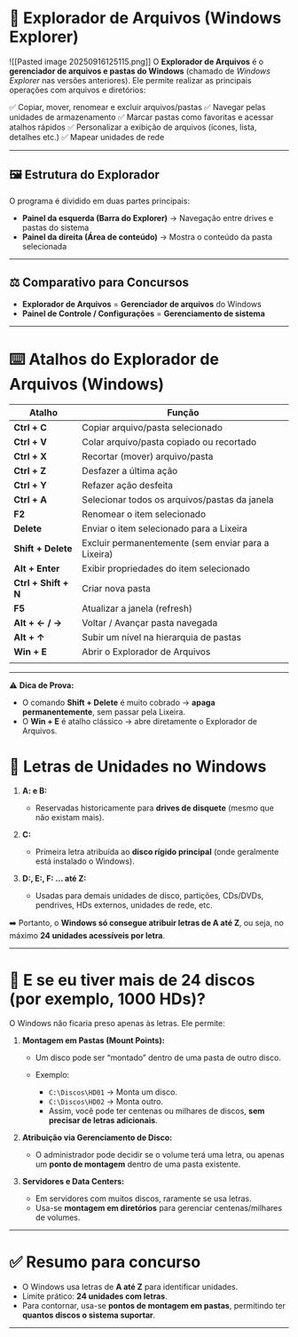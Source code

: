 # 📂 **Explorador de Arquivos (Windows Explorer)**

![[Pasted image 20250916125115.png]]
O **Explorador de Arquivos** é o **gerenciador de arquivos e pastas do Windows** (chamado de *Windows Explorer* nas versões anteriores). Ele permite realizar as principais operações com arquivos e diretórios:

✅ Copiar, mover, renomear e excluir arquivos/pastas
✅ Navegar pelas unidades de armazenamento
✅ Marcar pastas como favoritas e acessar atalhos rápidos
✅ Personalizar a exibição de arquivos (ícones, lista, detalhes etc.)
✅ Mapear unidades de rede

---

## 🖼️ Estrutura do Explorador

O programa é dividido em duas partes principais:

* **Painel da esquerda (Barra do Explorer)** → Navegação entre drives e pastas do sistema
* **Painel da direita (Área de conteúdo)** → Mostra o conteúdo da pasta selecionada

---

## ⚖️ Comparativo para Concursos

* **Explorador de Arquivos** = **Gerenciador de arquivos** do Windows
* **Painel de Controle / Configurações** = **Gerenciamento de sistema**

---
# ⌨️ **Atalhos do Explorador de Arquivos (Windows)**

| **Atalho**           | **Função**                                          |
| -------------------- | --------------------------------------------------- |
| **Ctrl + C**         | Copiar arquivo/pasta selecionado                    |
| **Ctrl + V**         | Colar arquivo/pasta copiado ou recortado            |
| **Ctrl + X**         | Recortar (mover) arquivo/pasta                      |
| **Ctrl + Z**         | Desfazer a última ação                              |
| **Ctrl + Y**         | Refazer ação desfeita                               |
| **Ctrl + A**         | Selecionar todos os arquivos/pastas da janela       |
| **F2**               | Renomear o item selecionado                         |
| **Delete**           | Enviar o item selecionado para a Lixeira            |
| **Shift + Delete**   | Excluir permanentemente (sem enviar para a Lixeira) |
| **Alt + Enter**      | Exibir propriedades do item selecionado             |
| **Ctrl + Shift + N** | Criar nova pasta                                    |
| **F5**               | Atualizar a janela (refresh)                        |
| **Alt + ← / →**      | Voltar / Avançar pasta navegada                     |
| **Alt + ↑**          | Subir um nível na hierarquia de pastas              |
| **Win + E**          | Abrir o Explorador de Arquivos                      |
|                      |                                                     |

---

⚠️ **Dica de Prova:**

* O comando **Shift + Delete** é muito cobrado → **apaga permanentemente**, sem passar pela Lixeira.
* O **Win + E** é atalho clássico → abre diretamente o Explorador de Arquivos.

# 📂 **Letras de Unidades no Windows**

1. **A: e B:**

   * Reservadas historicamente para **drives de disquete** (mesmo que não existam mais).

2. **C:**

   * Primeira letra atribuída ao **disco rígido principal** (onde geralmente está instalado o Windows).

3. **D:, E:, F: ... até Z:**

   * Usadas para demais unidades de disco, partições, CDs/DVDs, pendrives, HDs externos, unidades de rede, etc.

➡️ Portanto, o **Windows só consegue atribuir letras de A até Z**, ou seja, no máximo **24 unidades acessíveis por letra**.

---

# 🛑 **E se eu tiver mais de 24 discos (por exemplo, 1000 HDs)?**

O Windows não ficaria preso apenas às letras. Ele permite:

1. **Montagem em Pastas (Mount Points):**

   * Um disco pode ser “montado” dentro de uma pasta de outro disco.
   * Exemplo:

     * `C:\Discos\HD01` → Monta um disco.
     * `C:\Discos\HD02` → Monta outro.
     * Assim, você pode ter centenas ou milhares de discos, **sem precisar de letras adicionais**.

2. **Atribuição via Gerenciamento de Disco:**

   * O administrador pode decidir se o volume terá uma letra, ou apenas um **ponto de montagem** dentro de uma pasta existente.

3. **Servidores e Data Centers:**

   * Em servidores com muitos discos, raramente se usa letras.
   * Usa-se **montagem em diretórios** para gerenciar centenas/milhares de volumes.

---

# ✅ **Resumo para concurso**

* O Windows usa letras de **A até Z** para identificar unidades.
* Limite prático: **24 unidades com letras**.
* Para contornar, usa-se **pontos de montagem em pastas**, permitindo ter **quantos discos o sistema suportar**.

---
